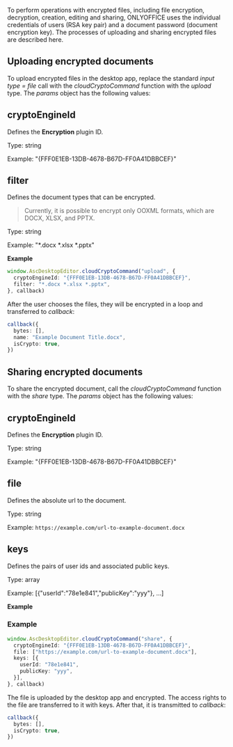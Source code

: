 To perform operations with encrypted files, including file encryption, decryption, creation, editing and sharing, ONLYOFFICE uses the individual credentials of users (RSA key pair) and a document password (document encryption key). The processes of uploading and sharing encrypted files are described here.

## Uploading encrypted documents

To upload encrypted files in the desktop app, replace the standard *input type = file* call with the *cloudCryptoCommand* function with the *upload* type. The *params* object has the following values:

## cryptoEngineId

Defines the **Encryption** plugin ID.

Type: string

Example: "{FFF0E1EB-13DB-4678-B67D-FF0A41DBBCEF}"

## filter

Defines the document types that can be encrypted.

> Currently, it is possible to encrypt only OOXML formats, which are DOCX, XLSX, and PPTX.

Type: string

Example: "\*.docx \*.xlsx \*.pptx"

**Example**

``` ts
window.AscDesktopEditor.cloudCryptoCommand("upload", {
  cryptoEngineId: "{FFF0E1EB-13DB-4678-B67D-FF0A41DBBCEF}",
  filter: "*.docx *.xlsx *.pptx",
}, callback)
```

After the user chooses the files, they will be encrypted in a loop and transferred to *callback*:

``` ts
callback({
  bytes: [],
  name: "Example Document Title.docx",
  isCrypto: true,
})
```

## Sharing encrypted documents

To share the encrypted document, call the *cloudCryptoCommand* function with the *share* type. The *params* object has the following values:

## cryptoEngineId

Defines the **Encryption** plugin ID.

Type: string

Example: "{FFF0E1EB-13DB-4678-B67D-FF0A41DBBCEF}"

## file

Defines the absolute url to the document.

Type: string

Example: `https://example.com/url-to-example-document.docx`

## keys

Defines the pairs of user ids and associated public keys.

Type: array

Example: \[{"userId":"78e1e841","publicKey":"yyy"}, ...]

**Example**

### Example

``` ts
window.AscDesktopEditor.cloudCryptoCommand("share", {
  cryptoEngineId: "{FFF0E1EB-13DB-4678-B67D-FF0A41DBBCEF}",
  file: ["https://example.com/url-to-example-document.docx"],
  keys: [{
    userId: "78e1e841",
    publicKey: "yyy",
  }],
}, callback)
```

The file is uploaded by the desktop app and encrypted. The access rights to the file are transferred to it with keys. After that, it is transmitted to *callback*:

``` ts
callback({
  bytes: [],
  isCrypto: true,
})
```
